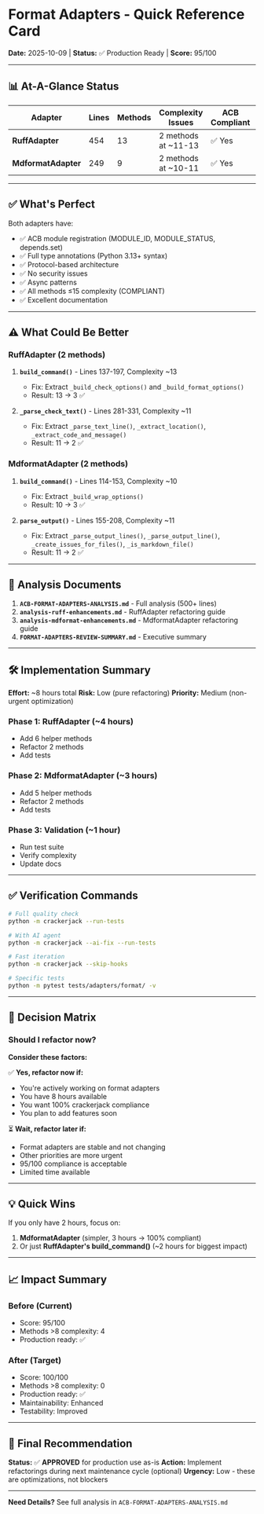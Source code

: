 # Format Adapters - Quick Reference Card

**Date:** 2025-10-09 | **Status:** ✅ Production Ready | **Score:** 95/100

---

## 📊 At-A-Glance Status

| Adapter | Lines | Methods | Complexity Issues | ACB Compliant | Security Issues |
|---------|-------|---------|-------------------|---------------|-----------------|
| **RuffAdapter** | 454 | 13 | 2 methods at ~11-13 | ✅ Yes | ✅ None |
| **MdformatAdapter** | 249 | 9 | 2 methods at ~10-11 | ✅ Yes | ✅ None |

---

## ✅ What's Perfect

Both adapters have:
- ✅ ACB module registration (MODULE_ID, MODULE_STATUS, depends.set)
- ✅ Full type annotations (Python 3.13+ syntax)
- ✅ Protocol-based architecture
- ✅ No security issues
- ✅ Async patterns
- ✅ All methods ≤15 complexity (COMPLIANT)
- ✅ Excellent documentation

---

## ⚠️ What Could Be Better

### RuffAdapter (2 methods)
1. **`build_command()`** - Lines 137-197, Complexity ~13
   - Fix: Extract `_build_check_options()` and `_build_format_options()`
   - Result: 13 → 3 ✅

2. **`_parse_check_text()`** - Lines 281-331, Complexity ~11
   - Fix: Extract `_parse_text_line()`, `_extract_location()`, `_extract_code_and_message()`
   - Result: 11 → 2 ✅

### MdformatAdapter (2 methods)
1. **`build_command()`** - Lines 114-153, Complexity ~10
   - Fix: Extract `_build_wrap_options()`
   - Result: 10 → 3 ✅

2. **`parse_output()`** - Lines 155-208, Complexity ~11
   - Fix: Extract `_parse_output_lines()`, `_parse_output_line()`, `_create_issues_for_files()`, `_is_markdown_file()`
   - Result: 11 → 2 ✅

---

## 📁 Analysis Documents

1. **`ACB-FORMAT-ADAPTERS-ANALYSIS.md`** - Full analysis (500+ lines)
2. **`analysis-ruff-enhancements.md`** - RuffAdapter refactoring guide
3. **`analysis-mdformat-enhancements.md`** - MdformatAdapter refactoring guide
4. **`FORMAT-ADAPTERS-REVIEW-SUMMARY.md`** - Executive summary

---

## 🛠️ Implementation Summary

**Effort:** ~8 hours total
**Risk:** Low (pure refactoring)
**Priority:** Medium (non-urgent optimization)

### Phase 1: RuffAdapter (~4 hours)
- Add 6 helper methods
- Refactor 2 methods
- Add tests

### Phase 2: MdformatAdapter (~3 hours)
- Add 5 helper methods
- Refactor 2 methods
- Add tests

### Phase 3: Validation (~1 hour)
- Run test suite
- Verify complexity
- Update docs

---

## ✅ Verification Commands

```bash
# Full quality check
python -m crackerjack --run-tests

# With AI agent
python -m crackerjack --ai-fix --run-tests

# Fast iteration
python -m crackerjack --skip-hooks

# Specific tests
python -m pytest tests/adapters/format/ -v
```

---

## 🎯 Decision Matrix

### Should I refactor now?
**Consider these factors:**

✅ **Yes, refactor now if:**
- You're actively working on format adapters
- You have 8 hours available
- You want 100% crackerjack compliance
- You plan to add features soon

⏳ **Wait, refactor later if:**
- Format adapters are stable and not changing
- Other priorities are more urgent
- 95/100 compliance is acceptable
- Limited time available

---

## 💡 Quick Wins

If you only have 2 hours, focus on:
1. **MdformatAdapter** (simpler, 3 hours → 100% compliant)
2. Or just **RuffAdapter's build_command()** (~2 hours for biggest impact)

---

## 📈 Impact Summary

### Before (Current)
- Score: 95/100
- Methods >8 complexity: 4
- Production ready: ✅

### After (Target)
- Score: 100/100
- Methods >8 complexity: 0
- Production ready: ✅
- Maintainability: Enhanced
- Testability: Improved

---

## 🚦 Final Recommendation

**Status:** ✅ **APPROVED** for production use as-is
**Action:** Implement refactorings during next maintenance cycle (optional)
**Urgency:** Low - these are optimizations, not blockers

---

**Need Details?** See full analysis in `ACB-FORMAT-ADAPTERS-ANALYSIS.md`
